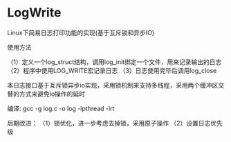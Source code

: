 # LogWrite
Linux下简易日志打印功能的实现(基于互斥锁和异步IO)

使用方法

（1）定义一个log_struct结构，调用log_init绑定一个文件，用来记录输出的日志
（2）程序中使用LOG_WRITE宏记录日志
（3）日志使用完毕后调用log_close

本日志接口基于互斥锁异步io实现，采用锁机制来支持多线程，采用两个缓冲区交替的方式来避免io操作的延时

编译:
      gcc -g log.c -o log -lpthread -lrt

后期改进：
（1）锁优化，进一步考虑去掉锁，采用原子操作
（2）设置日志优先级
